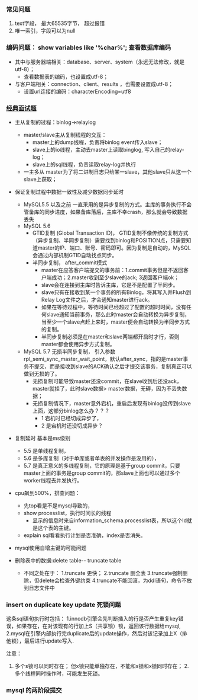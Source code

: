 ### 常见问题
1. text字段， 最大65535字节， 超过报错
2. 唯一索引，字段可以为null

### 编码问题：   show variables like '%char%';   查看数据库编码
- 其中与服务器端相关：database、server、system（永远无法修改，就是utf-8）；
  - 查看数据表的编码，也设置成utf-8；
- 与客户端相关：connection、client、results ，也需要设置成utf-8；
  - 设置url连接的编码：characterEncoding=utf8
  
  
### [经典面试题](https://www.cnblogs.com/panwenbin-logs/p/8366940.html)

- 主从复制的过程：binlog->relaylog
    - master/slave主从复制线程的交互： 
       - master上的dump线程，负责将binlog event传入slave；    
       - slave上的io线程，主动去master上读取binglog, 写入自己的relay-log；
       - slave上的sql线程，负责读取relay-log并执行
    - 一主多从
        master为了将二进制日志只给某一slave，其他slave只从这一个slave上获取；
       
- 保证复制过程中数据一致性及减少数据同步延时
   * MySQL5.5 以及之前
      一直采用的是异步复制的方式。主库的事务执行不会管备库的同步进度，如果备库落后，主库不幸crash，那么就会导致数据丢失
   * MySQL 5.6
      - GTID复制 (Global Transaction ID)，
         GTID复制不像传统的复制方式（异步复制、半同步复制）需要找到binlog和POSITION点，只需要知道master的IP、端口、账号、密码即可。因为复制是自动的，MySQL会通过内部机制GTID自动找点同步。
      - 半同步复制， after_commit模式
         * master在应答客户端提交的事务前：1.commit事务但是不返回客户端成功；2.master收到至少slave的ack; 3返回客户端ok；
         * slave会在连接到主库时告诉主库，它是不是配置了半同步。
         * slave只有在接收到某一个事务的所有Binlog，将其写入并Flush到Relay Log文件之后，才会通知master进行ack。
         * 如果在等待过程中，等待时间已经超过了配置的超时时间，没有任何slave通知当前事务，那么此时master会自动转换为异步复制，当至少一个slave点赶上来时，master便会自动转换为半同步方式的复制。
         * 半同步复制必须是在master和slave两端都开启时才行，否则master都会使用异步方式复制。
   * MySQL 5.7 无损半同步复制，
     引入参数rpl_semi_sync_master_wait_point，默认after_sync，指的是master事务不提交，而是接收到slave的ACK确认之后才提交该事务，复制真正可以做到无损的了。
     - 无损复制可能导致master还没commit，在slave收到后还没ack，master就挂了，此时slave数据> master数据，无碍，因为不丢失数据；
     - 无损复制情况下，master意外宕机，重启后发现有binlog没传到slave上面，这部分binlog怎么办？？？
       - 1 宕机时已经切成异步了， 
       - 2 是宕机时还没切成异步？
- 复制延时 基本是ms级别
   - 5.5 是单线程复制，
   - 5.6 是多库复制（对于单库或者单表的并发操作是没用的）， 
   - 5.7 是真正意义的多线程复制，它的原理是基于group commit，只要master上面的事务是group commit的，那slave上面也可以通过多个worker线程去并发执行。



- cpu飙到500%，排查问题：
  - 先top看是不是mysql导致的，
  - show processlist，执行时间长的线程
      - 显示的信息时来自information_schema.processlist表，所以这个Id就是这个表的主键。
  - explain sql看看执行计划是否准确，index是否消失。



- mysql使用自增主键的可能问题


- 删除表中的数据:delete table-- truncate table
   - 不同之处在于：
      1.truncate 更快；
      2.truncate 删全表
      3.truncate强制删除，但delete会检查外键约束
      4.truncate不能回滚，为ddl语句，命令不放到日志文件中


### insert on duplicate key update 死锁问题
这条sql语句执行时包括：
1.innodb引擎会先判断插入的行是否产生重复key错误，如果存在，在对该现有的行加上S（共享锁）锁，返回该行数据给mysql,
2.mysql在引擎内部执行完duplicate后的update操作，然后对该记录加上X（排他锁），最后进行update写入.

注意：
1. 多个s锁可以同时存在； 但x锁只能单独存在，不能和s锁和x锁同时存在；
2.多个线程同时操作时，可能发生死锁。

### mysql 的两阶段提交



